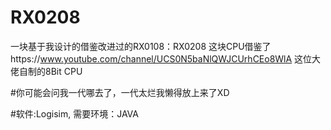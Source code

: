 # RX0208
一块基于我设计的借鉴改进过的RX0108：RX0208
这块CPU借鉴了https://www.youtube.com/channel/UCS0N5baNlQWJCUrhCEo8WlA 这位大佬自制的8Bit CPU

#你可能会问我一代哪去了，一代太烂我懒得放上来了XD

#软件:Logisim, 需要环境：JAVA
